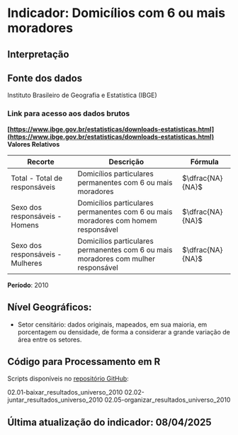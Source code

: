 # Indicador: Domicílios com 6 ou mais moradores

## Interpretação


## Fonte dos dados
Instituto Brasileiro de Geografia e Estatística (IBGE)

### Link para acesso aos dados brutos
**[https://www.ibge.gov.br/estatisticas/downloads-estatisticas.html](https://www.ibge.gov.br/estatisticas/downloads-estatisticas.html)**
**Valores Relativos**

|Recorte|Descrição  |Fórmula
|--|--|--|
|Total - Total de responsáveis|Domicílios particulares permanentes com 6 ou mais moradores|$\dfrac{NA}{NA}$|
|Sexo dos responsáveis - Homens|Domicílios particulares permanentes com 6 ou mais moradores com homem responsável|$\dfrac{NA}{NA}$|
|Sexo dos responsáveis - Mulheres|Domicílios particulares permanentes com 6 ou mais moradores com mulher responsável|$\dfrac{NA}{NA}$|


**Período**: 2010

## Nível Geográficos:

 - Setor censitário: dados originais, mapeados, em sua maioria, em porcentagem ou densidade, de forma a considerar a grande variação de área entre os setores.

## Código para Processamento em R
Scripts disponíveis no [repositório GitHub](https://github.com/cem-usp/georedus):

02.01-baixar_resultados_universo_2010
02.02-juntar_resultados_universo_2010
02.05-organizar_resultados_universo_2010

## Última atualização do indicador: 08/04/2025
